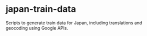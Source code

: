 # japan-train-data
Scripts to generate train data for Japan, including translations and geocoding using Google APIs.
